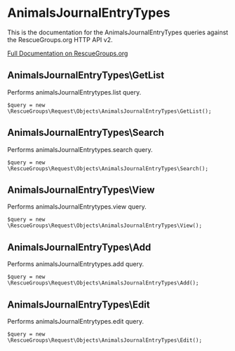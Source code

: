 # AnimalsJournalEntryTypes

This is the documentation for the AnimalsJournalEntryTypes queries against the RescueGroups.org HTTP API v2.

[Full Documentation on RescueGroups.org](https://userguide.rescuegroups.org/display/APIDG/Object+definitions#Objectdefinitions-)

## AnimalsJournalEntryTypes\GetList

Performs animalsJournalEntrytypes.list query.

    $query = new \RescueGroups\Request\Objects\AnimalsJournalEntryTypes\GetList();


## AnimalsJournalEntryTypes\Search

Performs animalsJournalEntrytypes.search query.

    $query = new \RescueGroups\Request\Objects\AnimalsJournalEntryTypes\Search();


## AnimalsJournalEntryTypes\View

Performs animalsJournalEntrytypes.view query.

    $query = new \RescueGroups\Request\Objects\AnimalsJournalEntryTypes\View();


## AnimalsJournalEntryTypes\Add

Performs animalsJournalEntrytypes.add query.

    $query = new \RescueGroups\Request\Objects\AnimalsJournalEntryTypes\Add();


## AnimalsJournalEntryTypes\Edit

Performs animalsJournalEntrytypes.edit query.

    $query = new \RescueGroups\Request\Objects\AnimalsJournalEntryTypes\Edit();


